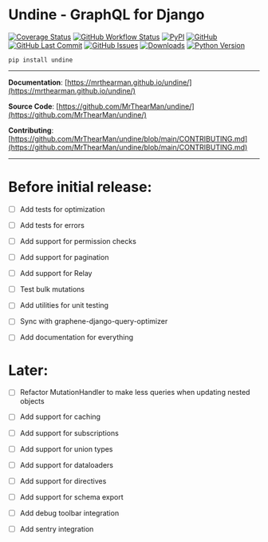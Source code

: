 # Undine - GraphQL for Django

[![Coverage Status][coverage-badge]][coverage]
[![GitHub Workflow Status][status-badge]][status]
[![PyPI][pypi-badge]][pypi]
[![GitHub][licence-badge]][licence]
[![GitHub Last Commit][repo-badge]][repo]
[![GitHub Issues][issues-badge]][issues]
[![Downloads][downloads-badge]][pypi]
[![Python Version][version-badge]][pypi]

```shell
pip install undine
```

---

**Documentation**: [https://mrthearman.github.io/undine/](https://mrthearman.github.io/undine/)

**Source Code**: [https://github.com/MrThearMan/undine/](https://github.com/MrThearMan/undine/)

**Contributing**: [https://github.com/MrThearMan/undine/blob/main/CONTRIBUTING.md](https://github.com/MrThearMan/undine/blob/main/CONTRIBUTING.md)

---

# Before initial release:
- [ ] Add tests for optimization
- [ ] Add tests for errors
- [ ] Add support for permission checks
- [ ] Add support for pagination
- [ ] Add support for Relay
- [ ] Test bulk mutations
- [ ] Add utilities for unit testing
- [ ] Sync with graphene-django-query-optimizer
- [ ] Add documentation for everything


# Later:
- [ ] Refactor MutationHandler to make less queries when updating nested objects
- [ ] Add support for caching
- [ ] Add support for subscriptions
- [ ] Add support for union types
- [ ] Add support for dataloaders
- [ ] Add support for directives
- [ ] Add support for schema export
- [ ] Add debug toolbar integration
- [ ] Add sentry integration


[coverage-badge]: https://coveralls.io/repos/github/MrThearMan/undine/badge.svg?branch=main
[status-badge]: https://img.shields.io/github/actions/workflow/status/MrThearMan/undine/test.yml?branch=main
[pypi-badge]: https://img.shields.io/pypi/v/undine
[licence-badge]: https://img.shields.io/github/license/MrThearMan/undine
[repo-badge]: https://img.shields.io/github/last-commit/MrThearMan/undine
[issues-badge]: https://img.shields.io/github/issues-raw/MrThearMan/undine
[version-badge]: https://img.shields.io/pypi/pyversions/undine
[downloads-badge]: https://img.shields.io/pypi/dm/undine

[coverage]: https://coveralls.io/github/MrThearMan/undine?branch=main
[status]: https://github.com/MrThearMan/undine/actions/workflows/test.yml
[pypi]: https://pypi.org/project/undine
[licence]: https://github.com/MrThearMan/undine/blob/main/LICENSE
[repo]: https://github.com/MrThearMan/undine/commits/main
[issues]: https://github.com/MrThearMan/undine/issues
